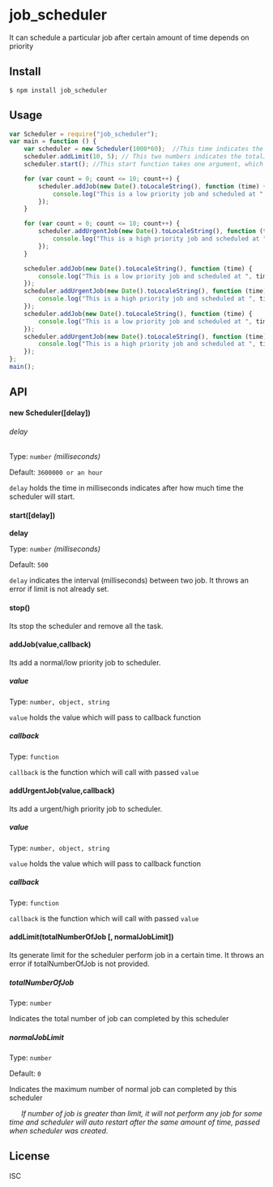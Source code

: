 # job_scheduler

It can schedule a particular job after certain amount of time depends on priority
  
## Install 
    $ npm install job_scheduler
## Usage
  
  ```js
  var Scheduler = require("job_scheduler");
  var main = function () {
      var scheduler = new Scheduler(1000*60);  //This time indicates the interval time between the scheduler's two cycle
      scheduler.addLimit(10, 5); // This two numbers indicates the totalJobLimit and normalPriorityJobLimit to perform jobs for a cycle
      scheduler.start(); //This start function takes one argument, which indicates the interval time between two job. If nothing is provided, by default it is 500 milliseconds
  
      for (var count = 0; count <= 10; count++) {
          scheduler.addJob(new Date().toLocaleString(), function (time) {
              console.log("This is a low priority job and scheduled at ", time, " and current time is ", new Date().toLocaleString());
          });
      }
  
      for (var count = 0; count <= 10; count++) {
          scheduler.addUrgentJob(new Date().toLocaleString(), function (time) {
              console.log("This is a high priority job and scheduled at ", time, " and current time is ", new Date().toLocaleString());
          });
      }
  
      scheduler.addJob(new Date().toLocaleString(), function (time) {
          console.log("This is a low priority job and scheduled at ", time, " and current time is ", new Date().toLocaleString());
      });
      scheduler.addUrgentJob(new Date().toLocaleString(), function (time) {
          console.log("This is a high priority job and scheduled at ", time, " and current time is ", new Date().toLocaleString());
      });
      scheduler.addJob(new Date().toLocaleString(), function (time) {
          console.log("This is a low priority job and scheduled at ", time, " and current time is ", new Date().toLocaleString());
      });
      scheduler.addUrgentJob(new Date().toLocaleString(), function (time) {
          console.log("This is a high priority job and scheduled at ", time, " and current time is ", new Date().toLocaleString());
      });
  };
  main();
  
```
## API
#### new Scheduler([delay])
###### delay
Type: `number` *(milliseconds)*

Default: `3600000 or an hour`

`delay` holds the time in milliseconds indicates after how much time the scheduler will start.
  
#### start([delay])
**delay**

Type: `number` *(milliseconds)*
    
Default: `500`
    
`delay` indicates the interval (milliseconds) between two job. It throws an error if limit is not already set.
 
#### stop()
Its stop the scheduler and remove all the task.

#### addJob(value,callback)
Its add a normal/low priority job to scheduler.
##### value
Type: `number, object, string`
  
`value` holds the value which will pass to callback function
##### callback
Type: `function`

`callback` is the function which will call with passed `value`
  
#### addUrgentJob(value,callback)
Its add a urgent/high priority job to scheduler.
 
##### value
Type: `number, object, string`

`value` holds the value which will pass to callback function
    
##### callback
Type: `function`

`callback` is the function which will call with passed `value`

#### addLimit(totalNumberOfJob [, normalJobLimit])
Its generate limit for the scheduler perform job in a certain time. It throws an error if totalNumberOfJob is not provided.
  
##### totalNumberOfJob
Type: `number`
  
Indicates the total number of job can completed by this scheduler
  
##### normalJobLimit
Type: `number`

Default: `0`

Indicates the maximum number of normal job can completed by this scheduler

*&nbsp;&nbsp;&nbsp;&nbsp;&nbsp;&nbsp;If number of job is greater than limit, it will not perform any job for some time and scheduler will auto restart after the same amount of time, passed when scheduler was created.*

## License
ISC
